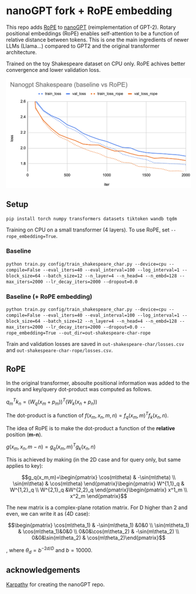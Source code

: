 # nanoGPT fork + RoPE embedding

This repo adds [RoPE](https://arxiv.org/abs/2104.09864) to [nanoGPT](https://github.com/karpathy/nanoGPT) (reimplementation of GPT-2). Rotary positional embeddings (RoPE) enables self-attention to be a function of relative distance between tokens. This is one the main ingredients of newer LLMs (Llama...) compared to GPT2 and the original transformer architecture.

Trained on the toy Shakespeare dataset on CPU only. RoPE achives better convergence and lower validation loss.

![validation_loss](assets/validation_rope.png)

## Setup

```
pip install torch numpy transformers datasets tiktoken wandb tqdm
```

Training on CPU on a small transformer (4 layers). To use RoPE, set `--rope_embedding=True`.

### Baseline
```
python train.py config/train_shakespeare_char.py --device=cpu --compile=False --eval_iters=40 --eval_interval=100 --log_interval=1 --block_size=64 --batch_size=12 --n_layer=4 --n_head=4 --n_embd=128 --max_iters=2000 --lr_decay_iters=2000 --dropout=0.0
```

### Baseline (+ RoPE embedding)
```
python train.py config/train_shakespeare_char.py --device=cpu --compile=False --eval_iters=40 --eval_interval=100 --log_interval=1 --block_size=64 --batch_size=12 --n_layer=4 --n_head=4 --n_embd=128 --max_iters=2000 --lr_decay_iters=2000 --dropout=0.0 --rope_embedding=True --out_dir=out-shakespeare-char-rope

```


Train and validation losses are saved in `out-shakespeare-char/losses.csv` and `out-shakespeare-char-rope/losses.csv`.

## RoPE

In the original transformer, absoulte positional information was added to the inputs and key/query dot-product was computed as follows.

${q^T_m}{k_n} = (W_q(x_m+p_m))^T(W_k(x_n+p_n))$

The dot-product is a function of $f(x_m,x_n,m,n) = f_q(x_m,m)^Tf_k(x_n,n)$.

The idea of RoPE is to make the dot-product a function of the **relative** position (**m-n**).

$g(x_m,x_n,m-n) = g_q(x_m,m)^Tg_k(x_n,n)$

This is achieved by making (in the 2D case and for query only, but same applies to key):

```math
g_q(x_m,m)=\begin{pmatrix} \cos(m\theta)  & -\sin(m\theta) \\ \sin(m\theta) & \cos(m\theta) \end{pmatrix}\begin{pmatrix} W^{1,1}_q  & W^{1,2}_q \\ W^{2,1}_q &W^{2,2}_q \end{pmatrix}\begin{pmatrix} x^1_m \\ x^2_m \end{pmatrix}
```

The new matrix is a complex-plane rotation matrix. For D higher than 2 and even, we can write it as (4D case):

```math
\begin{pmatrix} \cos(m\theta_1)  & -\sin(m\theta_1) &0&0 \\ \sin(m\theta_1) & \cos(m\theta_1)&0&0 \\ 0&0&\cos(m\theta_2)  & -\sin(m\theta_2)  \\ 0&0&\sin(m\theta_2) & \cos(m\theta_2)\end{pmatrix}
```

, where $\theta_d=b^{-2d/D}$ and $b=10000$.


## acknowledgements

[Karpathy](https://github.com/karpathy) for creating the nanoGPT repo.
